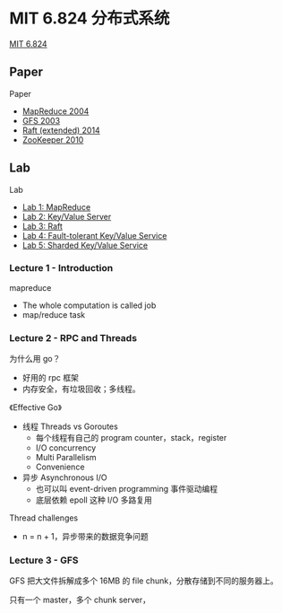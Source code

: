 # MIT 6.824 分布式系统

[MIT 6.824](https://pdos.csail.mit.edu/6.824/schedule.html)


## Paper
Paper
- [MapReduce 2004](https://pdos.csail.mit.edu/6.824/papers/mapreduce.pdf)
- [GFS 2003](https://pdos.csail.mit.edu/6.824/papers/gfs.pdf)
- [Raft (extended) 2014](https://pdos.csail.mit.edu/6.824/papers/raft-extended.pdf)
- [ZooKeeper 2010](https://pdos.csail.mit.edu/6.824/papers/zookeeper.pdf)

## Lab
Lab
- [Lab 1: MapReduce](https://pdos.csail.mit.edu/6.824/labs/lab-mr.html)
- [Lab 2: Key/Value Server](https://pdos.csail.mit.edu/6.824/labs/lab-kvsrv.html)
- [Lab 3: Raft](https://pdos.csail.mit.edu/6.824/labs/lab-raft.html)
- [Lab 4: Fault-tolerant Key/Value Service](https://pdos.csail.mit.edu/6.824/labs/lab-kvraft.html)
- [Lab 5: Sharded Key/Value Service](https://pdos.csail.mit.edu/6.824/labs/lab-shard.html)


### Lecture 1 - Introduction

mapreduce
- The whole computation is called job
- map/reduce task

### Lecture 2 - RPC and Threads

为什么用 go？
- 好用的 rpc 框架
- 内存安全，有垃圾回收；多线程。

《Effective Go》

- 线程 Threads vs Goroutes
    - 每个线程有自己的 program counter，stack，register
    - I/O concurrency
    - Multi Parallelism
    - Convenience
- 异步 Asynchronous I/O
    - 也可以叫 event-driven programming 事件驱动编程
    - 底层依赖 epoll 这种 I/O 多路复用

Thread challenges
- n = n + 1，异步带来的数据竞争问题

### Lecture 3 - GFS

GFS 把大文件拆解成多个 16MB 的 file chunk，分散存储到不同的服务器上。

只有一个 master，多个 chunk server，
